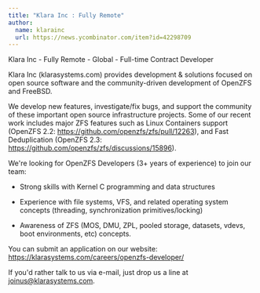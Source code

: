 ```yaml
---
title: "Klara Inc : Fully Remote"
author:
  name: klarainc
  url: https://news.ycombinator.com/item?id=42298709
---
```

Klara Inc - Fully Remote - Global - Full-time Contract Developer

Klara Inc (klarasystems.com) provides development &amp; solutions focused on open source software and the community-driven development of OpenZFS and FreeBSD.

We develop new features, investigate&#x2F;fix bugs, and support the community of these important open source infrastructure projects. Some of our recent work includes major ZFS features such as Linux Containers support (OpenZFS 2.2: <a href="https:&#x2F;&#x2F;github.com&#x2F;openzfs&#x2F;zfs&#x2F;pull&#x2F;12263">https:&#x2F;&#x2F;github.com&#x2F;openzfs&#x2F;zfs&#x2F;pull&#x2F;12263</a>), and Fast Deduplication (OpenZFS 2.3: <a href="https:&#x2F;&#x2F;github.com&#x2F;openzfs&#x2F;zfs&#x2F;discussions&#x2F;15896">https:&#x2F;&#x2F;github.com&#x2F;openzfs&#x2F;zfs&#x2F;discussions&#x2F;15896</a>).

We&#x27;re looking for OpenZFS Developers (3+ years of experience) to join our team:

- Strong skills with Kernel C programming and data structures

- Experience with file systems, VFS, and related operating system concepts (threading, synchronization primitives&#x2F;locking)

- Awareness of ZFS (MOS, DMU, ZPL, pooled storage, datasets, vdevs, boot environments, etc) concepts.

You can submit an application on our website: <a href="https:&#x2F;&#x2F;klarasystems.com&#x2F;careers&#x2F;openzfs-developer&#x2F;" rel="nofollow">https:&#x2F;&#x2F;klarasystems.com&#x2F;careers&#x2F;openzfs-developer&#x2F;</a>

If you&#x27;d rather talk to us via e-mail, just drop us a line at joinus@klarasystems.com.
<JobApplication />
